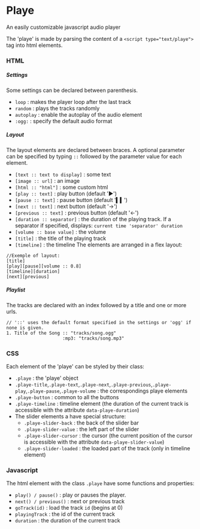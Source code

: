 # Playe
An easily customizable javascript audio player

The 'playe' is made by parsing the content of a `<script type="text/playe">` tag into html elements.

### HTML

##### Settings
Some settings can be declared between parenthesis.
 - `loop` : makes the player loop after the last track
 - `random` : plays the tracks randomly
 - `autoplay` : enable the autoplay of the audio element
 - `:ogg:` : specify the default audio format
 
##### Layout
The layout elements are declared between braces.
A optional parameter can be specified by typing `::` followed by the parameter value for each element.
 - `[text :: text to display]` : some text
 - `[image :: url]` : an image
 - `[html :: "html"]` : some custom html
 - `[play :: text]` : play button (default '►')
 - `[pause :: text]` : pause button (default '▍▍')
 - `[next :: text]` : next button (default '→')
 - `[previous :: text]` : previous button (default '←')
 - `[duration :: separator]` : the duration of the playing track. If a separator if specified, displays: `current time 'separator' duration`
 - `[volume :: base value]` : the volume
 - `[title]` : the title of the playing track
 - `[timeline]` : the timeline
The elements are arranged in a flex layout:
```
//Exemple of layout:
[title]
[play][pause][volume :: 0.8]
[timeline][duration]
[next][previous]
```

##### Playlist
The tracks are declared with an index followed by a title and one or more urls.
```
// '::' uses the default format specified in the settings or 'ogg' if none is given.
1. Title of the Song :: "tracks/song.ogg"
                     :mp3: "tracks/song.mp3"
```

### CSS
Each element of the 'playe' can be styled by their class:
 - `.playe` : the 'playe' object
 - `.playe-title`,`.playe-text`,`.playe-next`,`.playe-previous`,`.playe-play`,`.playe-pause`,`.playe-volume` : the correspondings playe elements
 - `.playe-button` : common to all the buttons
 - `.playe-timeline` : timeline element (the duration of the current track is accessible with the attribute `data-playe-duration`)
 - The slider elements a have special structure:
   - `.playe-slider-back` : the back of the slider bar
   - `.playe-slider-value` : the left part of the slider
   - `.playe-slider-cursor` : the cursor (the current position of the cursor is accessible with the attribute `data-playe-slider-value`)
   - `.playe-slider-loaded` : the loaded part of the track (only in timeline element)

### Javascript
The html element with the class `.playe` have some functions and properties:
 - `play() / pause()` : play or pauses the player.
 - `next() / previous()` : next or previous track
 - `goTrack(id)` : load the track `id` (begins at 0)
 - `playingTrack` : the id of the current track
 - `duration` : the duration of the current track

